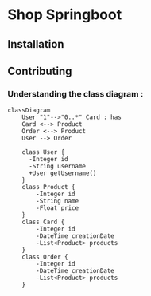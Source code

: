 # Shop Springboot

## Installation

## Contributing

### Understanding the class diagram :

```mermaid
classDiagram
    User "1"-->"0..*" Card : has
    Card <--> Product
    Order <--> Product
    User --> Order
    
    class User {
      -Integer id
      -String username
      +User getUsername()
    }
    class Product {
        -Integer id
        -String name
        -Float price
    }
    class Card {
        -Integer id
        -DateTime creationDate
        -List<Product> products
    }
    class Order {
        -Integer id
        -DateTime creationDate
        -List<Product> products
    }
```